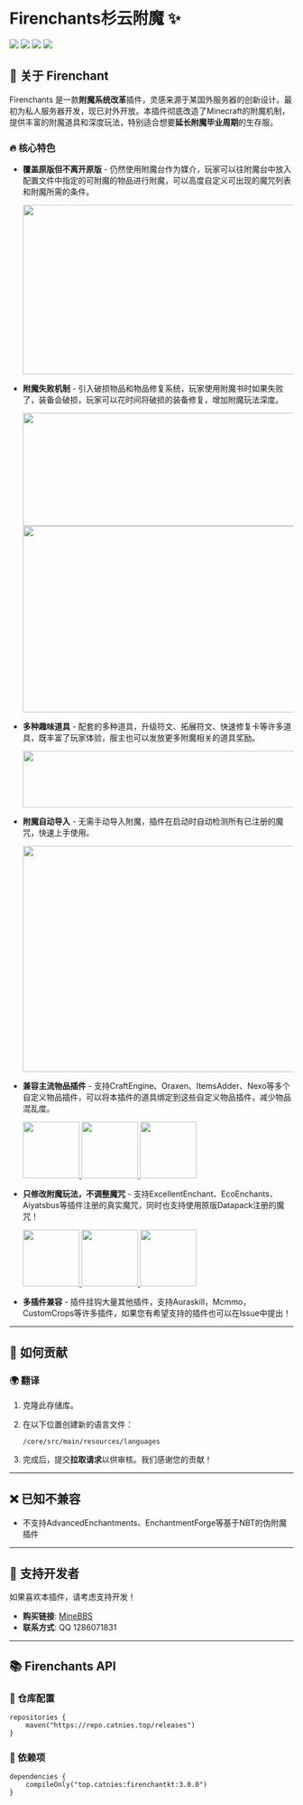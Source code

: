 # Firenchants杉云附魔 ✨

![](https://img.shields.io/badge/%E6%94%AF%E6%8C%81%E7%89%88%E6%9C%AC-1.21.2--1.21.8-6772616) [![](https://img.shields.io/badge/%E6%8F%92%E4%BB%B6%E5%8F%91%E5%B8%83-MineBBS-6772616)](https://www.minebbs.com/resources/firenchant-eco.8479/) ![](https://img.shields.io/github/languages/code-size/Catnies/FirEnchant?label=代码大小) ![](https://img.shields.io/github/license/Catnies/FirEnchant?label=代码许可) 

## 📌 关于 Firenchant

Firenchants 是一款**附魔系统改革**插件，灵感来源于某国外服务器的创新设计。最初为私人服务器开发，现已对外开放。本插件彻底改造了Minecraft的附魔机制，提供丰富的附魔道具和深度玩法，特别适合想要**延长附魔毕业周期**的生存服。

### 🔥 核心特色

- **覆盖原版但不离开原版** - 仍然使用附魔台作为媒介，玩家可以往附魔台中放入配置文件中指定的可附魔的物品进行附魔，可以高度自定义可出现的魔咒列表和附魔所需的条件。

  <img src="https://s21.ax1x.com/2025/08/05/pVUaMad.png" width = "600" height = "300" alt="" />

- **附魔失败机制** - 引入破损物品和物品修复系统，玩家使用附魔书时如果失败了，装备会破损，玩家可以花时间将破损的装备修复，增加附魔玩法深度。

  <img src="https://s21.ax1x.com/2025/08/05/pVUanqe.png" width = "600" height = "200" alt="" />

  <img src="https://s21.ax1x.com/2025/08/05/pVUaeKO.png" width = "600" height = "330" alt=""  />

- **多种趣味道具** - 配套的多种道具，升级符文、拓展符文、快速修复卡等许多道具，既丰富了玩家体验，服主也可以发放更多附魔相关的道具奖励。

  <img src="https://s21.ax1x.com/2025/08/05/pVUaVxK.png" width = "600" height = "100" alt="" />

- **附魔自动导入** - 无需手动导入附魔，插件在启动时自动检测所有已注册的魔咒，快速上手使用。

  <img src="https://s21.ax1x.com/2025/08/05/pVUai5R.png" width = "600" height = "400" alt="" />

- **兼容主流物品插件** - 支持CraftEngine、Oraxen、ItemsAdder、Nexo等多个自定义物品插件，可以将本插件的道具绑定到这些自定义物品插件，减少物品混乱度。

  <a href="https://modrinth.com/plugin/craftengine" target="_blank">
  <img src="https://cdn.modrinth.com/data/tRX6FMfQ/0cf5b8584176a299543b47937eeeb2e3f6c2b30e.png" width = "100" height = "100" alt=""/>
  </a><a href="https://www.spigotmc.org/resources/%E2%9C%A8itemsadder%E2%AD%90emotes-mobs-items-armors-hud-gui-emojis-blocks-wings-hats-liquids.73355/" target="_blank">
  <img src="https://s21.ax1x.com/2025/08/05/pVUaE26.png" width = "100" height = "100" alt="" />
  </a><a href="https://polymart.org/product/6901/nexo" target="_blank"><img src="https://images.polymart.org/product/6901/thumbnail.png?t=1743583080&v=3" width = "100" height = "100" alt="" />
  </a>

- **只修改附魔玩法，不调整魔咒** - 支持ExcellentEnchant、EcoEnchants、Aiyatsbus等插件注册的真实魔咒，同时也支持使用原版Datapack注册的魔咒！

  <a href="https://www.spigotmc.org/resources/excellentenchants-%E2%AD%90-75-vanilla-like-enchantments.61693/" target="_blank">
  <img src="https://s21.ax1x.com/2025/08/05/pVUaCVJ.png" width = "100" height = "100" alt="" />
  </a><a href="https://www.spigotmc.org/resources/ecoenchants-%E2%AD%95-250-enchantments-%E2%9C%85-create-custom-enchants-%E2%9C%A8-essentials-cmi-support.79573/" target="_blank">
  <img src="https://s21.ax1x.com/2025/08/05/pVUakP1.png" width = "100" height = "100" alt="" />
  </a><a href="https://github.com/PolarAstrum/aiyatsbus" target="_blank">
  <img src="https://s21.ax1x.com/2025/08/05/pVUaA8x.jpg" width = "100" height = "100" alt="" />
  </a>

- **多插件兼容** - 插件挂钩大量其他插件，支持Auraskill，Mcmmo，CustomCrops等许多插件，如果您有希望支持的插件也可以在Issue中提出！

-----------------------

## 🤝 如何贡献

### 🌍 翻译

1. 克隆此存储库。

2. 在以下位置创建新的语言文件：

   ```
   /core/src/main/resources/languages
   ```

3. 完成后，提交**拉取请求**以供审核。我们感谢您的贡献！

--------------

## ❌ 已知不兼容

- 不支持AdvancedEnchantments、EnchantmentForge等基于NBT的伪附魔插件

------

## 💖 支持开发者

如果喜欢本插件，请考虑支持开发！

- **购买链接**: [MineBBS](https://www.minebbs.com/resources/firenchant-eco.8479/)
- **联系方式**: QQ 1286071831

------

## 📚 Firenchants API

### 📌 仓库配置

```
repositories {
    maven("https://repo.catnies.top/releases")
}
```

### 📌 依赖项

```
dependencies {
    compileOnly("top.catnies:firenchantkt:3.0.0")
}
```